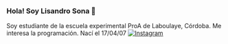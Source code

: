 ### Hola! Soy Lisandro Sona 👋
Soy estudiante de la escuela experimental ProA de Laboulaye, Córdoba. Me interesa la programación. 
Nací el 17/04/07 
[![Instagram](https://img.shields.io/badge/Instagram-@lisandrosona-E4405F?style=for-the-badge&logo=instagram&logoColor=white&labelColor=101010)](https://instagram.com/lisandrosona)

<!--
**LichaSona123/LichaSona123** is a ✨ _special_ ✨ repository because its `README.md` (this file) appears on your GitHub profile.

Here are some ideas to get you started:

- 🔭 I’m currently working on ...
- 🌱 I’m currently learning ...
- 👯 I’m looking to collaborate on ...
- 🤔 I’m looking for help with ...
- 💬 Ask me about ...
- 📫 How to reach me: ...
- 😄 Pronouns: ...
- ⚡ Fun fact: ...
-->
